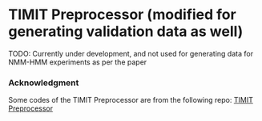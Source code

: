 # TIMIT Preprocessor (modified for generating validation data as well)

TODO: Currently under development, and not used for generating data for NMM-HMM experiments as per the paper

### Acknowledgment
Some codes of the TIMIT Preprocessor are from the following repo: [TIMIT Preprocessor](https://github.com/orbxball/timit-preprocessor)
